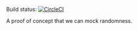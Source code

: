 Build status: [![CircleCI](https://circleci.com/gh/marmistrz/randmockery.svg?style=svg)](https://circleci.com/gh/marmistrz/randmockery)

A proof of concept that we can mock randomness.